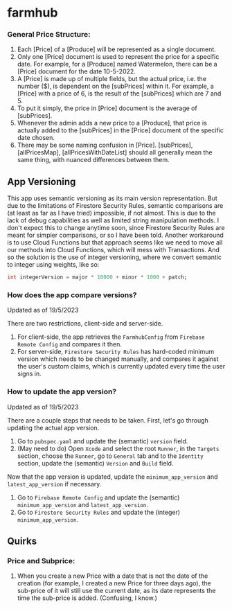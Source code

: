 # farmhub

### General Price Structure:
1. Each [Price] of a [Produce] will be represented as a single document.
2. Only one [Price] document is used to represent the price for a specific date. For example, for a [Produce] named Watermelon, there can be a [Price] document for the date 10-5-2022. 
3. A [Price] is made up of multiple fields, but the actual price, i.e. the number ($), is dependent on the [subPrices] within it. For example, a [Price] with a price of 6, is the result of the [subPrices] which are 7 and 5.
4. To put it simply, the price in [Price] document is the average of [subPrices].
5. Whenever the admin adds a new price to a [Produce], that price is actually added to the [subPrices] in the [Price] document of the specific date chosen.
6. There may be some naming confusion in [Price]. [subPrices], [allPricesMap], [allPricesWithDateList] should all generally mean the same thing, with nuanced differences between them.


## App Versioning
This app uses semantic versioning as its main version representation. But due to the limitations of Firestore Security Rules, semantic comparisons are (at least as far as I have tried) impossible, if not almost. This is due to the lack of debug capabilities as well as limited string manipulation methods. I don't expect this to change anytime soon, since Firestore Security Rules are meant for simpler comparisons, or so I have been told. Another workaround is to use Cloud Functions but that approach seems like we need to move all our methods into Cloud Functions, which will mess with Transactions. And so the solution is the use of integer versioning, where we convert semantic to integer using weights, like so:
```dart
int integerVersion = major * 10000 + minor * 1000 + patch;
```

### How does the app compare versions?
Updated as of 19/5/2023

There are two restrictions, client-side and server-side.

1. For client-side, the app retrieves the `FarmhubConfig` from `Firebase Remote Config` and compares it then.
2. For server-side, `Firestore Security Rules` has hard-coded minimum version which needs to be changed manually, and compares it against the user's custom claims, which is currently updated every time the user signs in.

### How to update the app version?
Updated as of 19/5/2023

There are a couple steps that needs to be taken. First, let's go through updating the actual app version.

1. Go to `pubspec.yaml` and update the (semantic) `version` field.
2. (May need to do) Open `Xcode` and select the root `Runner`, in the `Targets` section, choose the `Runner`, go to `General` tab and to the `Identity` section, update the (semantic) `Version` and `Build` field.

Now that the app version is updated, update the `minimum_app_version` and `latest_app_version` if necessary.

1. Go to `Firebase Remote Config` and update the (semantic) `minimum_app_version` and `latest_app_version`.
2. Go to `Firestore Security Rules` and update the (integer) `minimum_app_version`.

## Quirks
### Price and Subprice:
1. When you create a new Price with a date that is not the date of the creation (for example, I created a new Price for three days ago), the sub-price of it will still use the current date, as its date represents the time the sub-price is added. (Confusing, I know.)